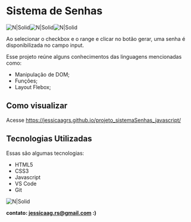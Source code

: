 # Sistema de Senhas

![N|Solid](https://img.icons8.com/color/48/000000/javascript--v1.png)![N|Solid](https://img.icons8.com/color/48/000000/html-5--v1.png)![N|Solid](https://img.icons8.com/external-flaticons-lineal-color-flat-icons/48/000000/external-css-mobile-app-development-flaticons-lineal-color-flat-icons.png)


Ao selecionar o checkbox e o range e clicar no botão gerar, uma senha é disponibilizada no campo input.

Esse projeto reúne alguns conhecimentos das linguagens mencionadas como:

- Manipulação de DOM;
- Funções;
- Layout Flebox;


## Como visualizar

Acesse https://jessicaagrs.github.io/projeto_sistemaSenhas_javascript/

## Tecnologias Utilizadas

Essas são algumas tecnologias:

- HTML5
- CSS3
- Javascript
- VS Code
- Git

![N|Solid](https://uploaddeimagens.com.br/images/004/325/541/full/Screenshot_1.png?1675334628)



**contato: jessicaag.rs@gmail.com :)**
